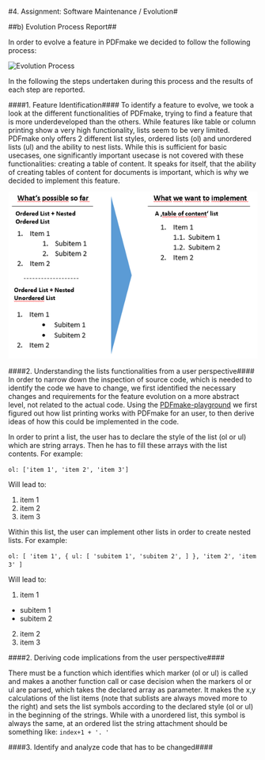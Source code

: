 #4. Assignment: Software Maintenance / Evolution#

##b) Evolution Process Report##

In order to evolve a feature in PDFmake we decided to follow the following process:

![Evolution Process](https://github.com/joaopedrofump/pdfmake-1/blob/stefan/ESOF-Docs/evolution_process.PNG)

In the following the steps undertaken during this process and the results of each step are reported.

####1. Feature Identification####
To identify a feature to evolve, we took a look at the different functionalities of PDFmake, trying to find a feature that is more underdeveloped than the others. While features like table or column printing show a very high functionality, lists seem to be very limited. PDFmake only offers 2 different list styles, ordered lists (ol) and unordered lists (ul) and the ability to nest lists. While this is sufficient for basic usecases, one significantly important usecase is not covered with these functionalities: creating a table of content. It speaks for itself, that the ability of creating tables of content for documents is important, which is why we decided to implement this feature.

![Feature Evolution](https://github.com/joaopedrofump/pdfmake-1/blob/stefan/ESOF-Docs/feature_evolution.PNG)

####2. Understanding the lists functionalities from a user perspective####
In order to narrow down the inspection of source code, which is needed to identify the code we have to change, we first identified the necessary changes and requirements for the feature evolution on a more abstract level, not related to the actual code. Using the [PDFmake-playground](http://pdfmake.org/playground.html) we first figured out how list printing works with PDFmake for an user, to then derive ideas of how this could be implemented in the code.

In order to print a list, the user has to declare the style of the list (ol or ul) which are string arrays. Then he has to fill these arrays with the list contents. For example:

`ol: ['item 1', 'item 2', 'item 3']`

Will lead to:

1. item 1
2. item 2
3. item 3

Within this list, the user can implement other lists in order to create nested lists. For example:

`ol: [
				'item 1', {
					ul: [
					'subitem 1',
					'subitem 2',
          ]
        },
        'item 2',
        'item 3'
      ]`

Will lead to:
1. item 1
  - subitem 1
  - subitem 2
2. item 2
3. item 3

####2. Deriving code implications from the user perspective####

There must be a function which identifies which marker (ol or ul) is called and makes a another function call or case decision when the markers ol or ul are parsed, which takes the declared array as parameter. It makes the x,y calculations of the list items (note that sublists are always moved more to the right) and sets the list symbols according to the declared style (ol or ul) in the beginning of the strings. While with a unordered list, this symbol is always the same, at an ordered list the string attachment should be something like:
`index+1 + '. '`

####3. Identify and analyze code that has to be changed####
